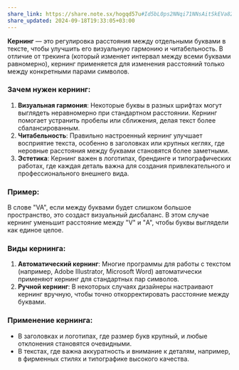 ```yaml
---
share_link: https://share.note.sx/hogqd57u#Id5bL0ps2NNqi71NNsAitSkEVa82zbTxziwpjzXNxAQ
share_updated: 2024-09-18T19:33:05+03:00
---
```

**Кернинг** — это регулировка расстояния между отдельными буквами в тексте, чтобы улучшить его визуальную гармонию и читабельность. В отличие от трекинга (который изменяет интервал между всеми буквами равномерно), кернинг применяется для изменения расстояний только между конкретными парами символов.

### Зачем нужен кернинг:

1. **Визуальная гармония**: Некоторые буквы в разных шрифтах могут выглядеть неравномерно при стандартном расстоянии. Кернинг помогает устранить пробелы или сближения, делая текст более сбалансированным.
2. **Читабельность**: Правильно настроенный кернинг улучшает восприятие текста, особенно в заголовках или крупных кеглях, где неровные расстояния между буквами становятся более заметными.
3. **Эстетика**: Кернинг важен в логотипах, брендинге и типографических работах, где каждая деталь важна для создания привлекательного и профессионального внешнего вида.

### Пример:

В слове "VA", если между буквами будет слишком большое пространство, это создаст визуальный дисбаланс. В этом случае кернинг уменьшит расстояние между "V" и "A", чтобы буквы выглядели как единое целое.

### Виды кернинга:

1. **Автоматический кернинг**: Многие программы для работы с текстом (например, Adobe Illustrator, Microsoft Word) автоматически применяют кернинг для стандартных пар символов.
2. **Ручной кернинг**: В некоторых случаях дизайнеры настраивают кернинг вручную, чтобы точно откорректировать расстояние между буквами.

### Применение кернинга:

- В заголовках и логотипах, где размер букв крупный, и любые отклонения становятся очевидными.
- В текстах, где важна аккуратность и внимание к деталям, например, в фирменных стилях и типографике высокого качества.